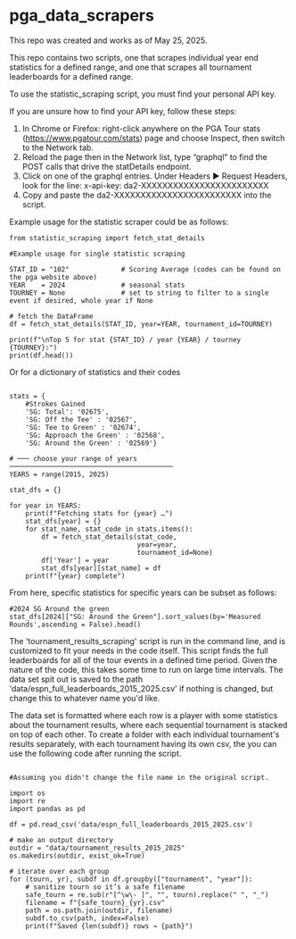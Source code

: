 # pga_data_scrapers
This repo was created and works as of May 25, 2025. 

This repo contains two scripts, one that scrapes individual year end statistics for a defined range, and one that scrapes all tournament leaderboards for a defined range.

To use the statistic_scraping script, you must find your personal API key.

If you are unsure how to find your API key, follow these steps:
1) In Chrome or Firefox: right-click anywhere on the PGA Tour stats (https://www.pgatour.com/stats) page and choose Inspect, then switch to the Network tab.
2) Reload the page then in the Network list, type “graphql” to find the POST calls that drive the statDetails endpoint.
3) Click on one of the graphql entries. Under Headers ▶ Request Headers, look for the line: x-api-key: da2-XXXXXXXXXXXXXXXXXXXXXXXX
4) Copy and paste the da2-XXXXXXXXXXXXXXXXXXXXXXXX into the script.

Example usage for the statistic scraper could be as follows:

```{python}
from statistic_scraping import fetch_stat_details

#Example usage for single statistic scraping

STAT_ID = "102"             # Scoring Average (codes can be found on the pga website above)
YEAR    = 2024              # seasonal stats
TOURNEY = None              # set to string to filter to a single event if desired, whole year if None

# fetch the DataFrame
df = fetch_stat_details(STAT_ID, year=YEAR, tournament_id=TOURNEY)

print(f"\nTop 5 for stat {STAT_ID} / year {YEAR} / tourney {TOURNEY}:")
print(df.head())
```

Or for a dictionary of statistics and their codes

```{python}

stats = {
    #Strokes Gained
    'SG: Total': '02675', 
    'SG: Off the Tee' : '02567',
    'SG: Tee to Green' : '02674',
    'SG: Approach the Green' : '02568', 
    'SG: Around the Green' : '02569'}

# ─── choose your range of years ─────────────────────────────────────────
YEARS = range(2015, 2025) 

stat_dfs = {}

for year in YEARS:
    print(f"Fetching stats for {year} …")
    stat_dfs[year] = {}
    for stat_name, stat_code in stats.items():
        df = fetch_stat_details(stat_code,
                                year=year,
                                tournament_id=None)
        df['Year'] = year
        stat_dfs[year][stat_name] = df
    print(f"{year} complete")

```

From here, specific statistics for specific years can be subset as follows:

```{python}
#2024 SG Around the green
stat_dfs[2024]["SG: Around the Green"].sort_values(by='Measured Rounds',ascending = False).head()

```

The 'tournament_results_scraping' script is run in the command line, and is customized to fit your needs in the code itself. This script finds the full leaderboards for all of the tour events in a defined time period. Given the nature of the code, this takes some time to run on large time intervals. The data set spit out is saved to the path 'data/espn_full_leaderboards_2015_2025.csv' if nothing is changed, but change this to whatever name you'd like. 

The data set is formatted where each row is a player with some statistics about the tournament results, where each sequential tournament is stacked on top of each other. To create a folder with each individual tournament's results separately, with each tournament having its own csv, the you can use the following code after running the script.

```{python}

#Assuming you didn't change the file name in the original script.

import os
import re
import pandas as pd

df = pd.read_csv('data/espn_full_leaderboards_2015_2025.csv')

# make an output directory
outdir = "data/tournament_results_2015_2025"
os.makedirs(outdir, exist_ok=True)

# iterate over each group
for (tourn, yr), subdf in df.groupby(["tournament", "year"]):
    # sanitize tourn so it’s a safe filename
    safe_tourn = re.sub(r"[^\w\- ]", "", tourn).replace(" ", "_")
    filename = f"{safe_tourn}_{yr}.csv"
    path = os.path.join(outdir, filename)
    subdf.to_csv(path, index=False)
    print(f"Saved {len(subdf)} rows → {path}")

```

